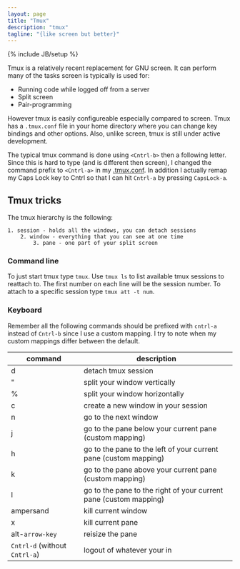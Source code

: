 ```yaml
---
layout: page
title: "Tmux"
description: "tmux"
tagline: "{like screen but better}"
---
```

{% include JB/setup %}

Tmux is a relatively recent replacement for GNU screen. It can perform many of the tasks
screen is typically is used for:

* Running code while logged off from a server
* Split screen
* Pair-programming

However tmux is easily configureable especially compared to screen. Tmux has a `.tmux.conf` file in your home directory
where you can change key bindings and other options. Also, unlike screen, tmux is still under active development.

The typical tmux command is done using `<Cntrl-b>` then a following letter. Since this is hard to type (and is different then screen),
I changed the command prefix to `<Cntrl-a>` in my [.tmux.conf](https://github.com/ctokheim/dotfiles/blob/master/.tmux.conf).
In addition I actually remap my Caps Lock key to Cntrl so that I can hit `Cntrl-a` by pressing `CapsLock-a`.

## Tmux tricks

The tmux hierarchy is the following:

    1. session - holds all the windows, you can detach sessions
        2. window - everything that you can see at one time
            3. pane - one part of your split screen

### Command line

To just start tmux type `tmux`.
Use `tmux ls` to list available tmux sessions to reattach to. The first number
on each line will be the session number. To attach to a specific session type `tmux att -t num`.

### Keyboard

Remember all the following commands should be prefixed with `cntrl-a` instead
of `Cntrl-b` since I use a custom mapping. I try to note when my custom mappings
differ between the default.

<table class="table table-striped">
    <thead>
        <tr>
            <th>command</th>
            <th>description</th>
        </tr>
    </thead>
    <tbody>
        <tr>
            <td>d</td>
            <td>detach tmux session </td>
        </tr>
        <tr>
            <td>"</td>
            <td>split your window vertically</td>
        </tr>
        <tr>
            <td>%</td>
            <td>split your window horizontally</td>
        </tr>
        <tr>
            <td>c</td>
            <td>create a new window in your session</td>
        </tr>
        <tr>
            <td>n</td>
            <td>go to the next window</td>
        </tr>
        <tr>
            <td>j</td>
            <td>go to the pane below your current pane (custom mapping)</td>
        </tr>
        <tr>
            <td>h</td>
            <td>go to the pane to the left of your current pane (custom mapping)</td>
        </tr>
        <tr>
            <td>k</td>
            <td>go to the pane above your current pane (custom mapping)</td>
        </tr>
        <tr>
            <td>l</td>
            <td>go to the pane to the right of your current pane (custom mapping)</td>
        </tr>
        <tr>
            <td>ampersand</td>
            <td>kill current window</td>
        </tr>
        <tr>
            <td>x</td>
            <td>kill current pane</td>
        </tr>
        <tr>
            <td>alt-<code>arrow-key</code></td>
            <td>reisize the pane</td>
        </tr>
        <tr>
            <td><code>Cntrl-d</code> (without <code>Cntrl-a</code>)</td>
            <td>logout of whatever your in</td>
        </tr>
    </tbody>
</table>
